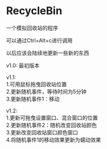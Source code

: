 # RecycleBin
一个模拟回收站的程序

可以通过Ctrl+Alt+c进行调用

以后应该会陆续地更新一些新的东西

v1.0:
  最初版本

v1.1:       
  1.可用鼠标拖曳回收站位置           
  2.更新随机事件，等待时间为5分钟           
  3.更新随机事件1：移动              

v1.2:           
  1.更新可拖曳设置窗口、混合窗口的位置                   
  2.更新随机事件2：随机改变回收站颜色                 
  3.更新改变回收站窗口颜色窗口               
  4.将随机事件1的移动效果更新为蠕动效果                
